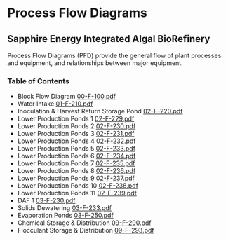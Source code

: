# Process Flow Diagrams

## Sapphire Energy Integrated Algal BioRefinery

Process Flow Diagrams (PFD) provide the general flow of plant processes and equipment, and relationships between major equipment.  

### Table of Contents

* Block Flow Diagram [00-F-100.pdf](PFD/00-F-100.pdf)
* Water Intake [01-F-210.pdf](PFD/01-F-210.pdf)
* Inoculation & Harvest Return Storage Pond [02-F-220.pdf](PFD/02-F-220.pdf)
* Lower Production Ponds 1 [02-F-229.pdf](PFD/02-F-229.pdf)
* Lower Production Ponds 2 [02-F-230.pdf](PFD/02-F-230.pdf)
* Lower Production Ponds 3 [02-F-231.pdf](PFD/02-F-231.pdf)
* Lower Production Ponds 4 [02-F-232.pdf](PFD/02-F-232.pdf)
* Lower Production Ponds 5 [02-F-233.pdf](PFD/02-F-233.pdf)
* Lower Production Ponds 6 [02-F-234.pdf](PFD/02-F-234.pdf)
* Lower Production Ponds 7 [02-F-235.pdf](PFD/02-F-235.pdf)
* Lower Production Ponds 8 [02-F-236.pdf](PFD/02-F-236.pdf)
* Lower Production Ponds 9 [02-F-237.pdf](PFD/02-F-237.pdf)
* Lower Production Ponds 10 [02-F-238.pdf](PFD/02-F-238.pdf)
* Lower Production Ponds 11 [02-F-239.pdf](PFD/02-F-239.pdf)
* DAF 1 [03-F-230.pdf](PFD/03-F-230.pdf)
* Solids Dewatering [03-F-233.pdf](PFD/03-F-233.pdf)
* Evaporation Ponds [03-F-250.pdf](PFD/03-F-250.pdf)
* Chemical Storage & Distribution [09-F-290.pdf](PFD/09-F-290.pdf)
* Flocculant Storage & Distribution [09-F-293.pdf](PFD/09-F-293.pdf)
